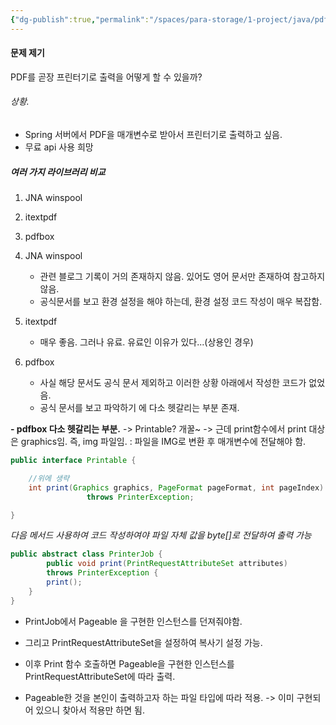 ```yaml
---
{"dg-publish":true,"permalink":"/spaces/para-storage/1-project/java/pdf-with-pdfbox/"}
---
```




#### 문제 제기
PDF를 곧장 프린터기로 출력을 어떻게 할 수 있을까?

###### 상황.
- Spring 서버에서 PDF을 매개변수로 받아서 프린터기로 출력하고 싶음.
- 무료 api 사용 희망

##### 여러 가지 라이브러리 비교
1. JNA winspool
2. itextpdf
3. pdfbox

1. JNA winspool
	- 관련 블로그 기록이 거의 존재하지 않음. 있어도 영어 문서만 존재하여 참고하지 않음.
	- 공식문서를 보고 환경 설정을 해야 하는데, 환경 설정 코드 작성이 매우 복잡함.
2. itextpdf
	- 매우 좋음. 그러나 유료. 유료인 이유가 있다...(상용인 경우)
3. pdfbox
	- 사실 해당 문서도 공식 문서 제외하고 이러한 상황 아래에서 작성한 코드가 없었음.
	- 공식 문서를 보고 파악하기 에 다소 헷갈리는 부분 존재.

**- pdfbox 다소 헷갈리는 부분.**
-> Printable? 개꿀~ -> 근데 print함수에서 print 대상은 graphics임. 즉, img 파일임.
: 파일을 IMG로 변환 후 매개변수에 전달해야 함.
```Java
public interface Printable {

    //위에 생략
    int print(Graphics graphics, PageFormat pageFormat, int pageIndex)
                 throws PrinterException;

}
```

*다음 메서드 사용하여 코드 작성하여야 파일 자체 값을 byte[]로 전달하여 출력 가능*
```Java
public abstract class PrinterJob {
	    public void print(PrintRequestAttributeSet attributes)
        throws PrinterException {
        print();
    }
}
```
- PrintJob에서 Pageable 을 구현한 인스턴스를 던져줘야함.
- 그리고 PrintRequestAttributeSet을 설정하여 복사기 설정 가능.
- 이후 Print 함수 호출하면 Pageable을 구현한 인스턴스를 PrintRequestAttributeSet에 따라 출력.

- Pageable한 것을 본인이 출력하고자 하는 파일 타입에 따라 적용. -> 이미 구현되어 있으니 찾아서 적용만 하면 됨. 
